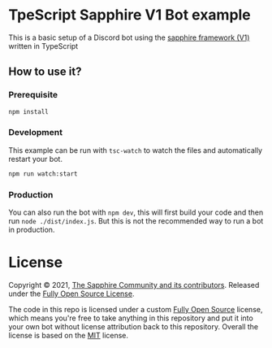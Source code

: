 # TpeScript Sapphire V1 Bot example

This is a basic setup of a Discord bot using the [sapphire framework (V1)][sapphire] written in TypeScript

## How to use it?

### Prerequisite

```sh
npm install
```

### Development

This example can be run with `tsc-watch` to watch the files and automatically restart your bot.

```sh
npm run watch:start
```

### Production

You can also run the bot with `npm dev`, this will first build your code and then run `node ./dist/index.js`. But this is not the recommended way to run a bot in production.

# License

Copyright © 2021, [The Sapphire Community and its contributors](https://github.com/sapphiredev).
Released under the [Fully Open Source License][fully-open-source].

The code in this repo is licensed under a custom [Fully Open Source][fully-open-source] license, which means you're free to take anything in this repository and put it into your own bot without license attribution back to this repository. Overall the license is based on the [MIT] license.

[sapphire]: https://github.com/sapphiredev/framework/tree/v1.0.2
[fully-open-source]: https://github.com/sapphiredev/examples/blob/main/LICENSE.md
[mit]: https://opensource.org/licenses/MIT
